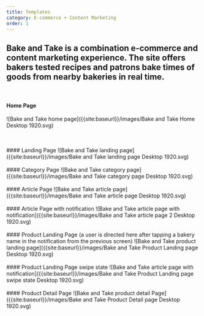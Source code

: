 ```yaml
---
title: Templates
category: E-commerce + Content Marketing
order: 1
---
```

## Bake and Take is a combination e-commerce and content marketing experience. The site offers bakers tested recipes and patrons bake times of goods from nearby bakeries in real time.
<br>

#### Home Page
![Bake and Take home page]({{site:baseurl}}/images/Bake and Take Home Desktop 1920.svg)

<br>
<br>
#### Landing Page
![Bake and Take landing page]({{site:baseurl}}/images/Bake and Take landing page Desktop 1920.svg)

<br>
<br>
#### Category Page
![Bake and Take category page]({{site:baseurl}}/images/Bake and Take category page Desktop 1920.svg)

<br>
<br>
#### Article Page
![Bake and Take article page]({{site:baseurl}}/images/Bake and Take article page Desktop 1920.svg)

<br>
<br>
#### Article Page with notification
![Bake and Take article page with notification]({{site:baseurl}}/images/Bake and Take article page 2 Desktop 1920.svg)

<br>
<br>
#### Product Landing Page
(a user is directed here after tapping a bakery name in the notification from the previous screen)
![Bake and Take product landing page]({{site:baseurl}}/images/Bake and Take Product Landing page Desktop 1920.svg)

<br>
<br>
#### Product Landing Page swipe state
![Bake and Take article page with notification]({{site:baseurl}}/images/Bake and Take Product Landing page swipe state Desktop 1920.svg)

<br>
<br>
#### Product Detail Page
![Bake and Take product detail Page]({{site:baseurl}}/images/Bake and Take Product Detail page Desktop 1920.svg)
